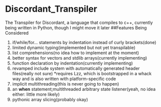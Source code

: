 # Discordant_Transpiler
The Transpiler for Discordant, a language that compiles to c++, 
currently being written in Python, though I might move it later
##Features Being Considered
1.  if/while/for... statements by indentation instead of curly brackets(done)
2.  limited dynamic typing(implemented but not yet transpilable)
3.  list comprehensions(no idea how to implement at the moment)
4.  better syntax for vectors and stdlib arrays(currently implementing)
5.  function declaration by indentation(currently implementing)
6.  revamped include system with automatically generated header files(really not sure)
    *requires Lzz, which is bootstrapped in a whack way and is also written with platform-specific code
7.  implicit multithreading(this is never going to happen)
8.  an **when** statement;multithreaded arbitrary state listener(yeah, no idea either: little more likely)
9.  pythonic array slicing(probably okay)


